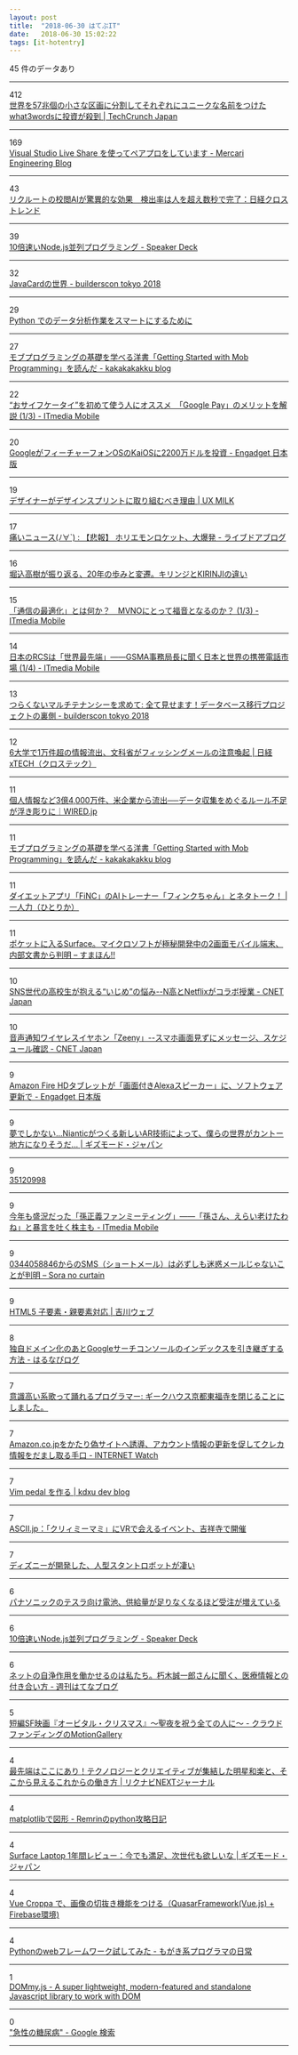 ```yaml
---
layout: post
title:  "2018-06-30 はてぶIT"
date:   2018-06-30 15:02:22
tags: [it-hotentry]
---
```

45 件のデータあり

<hr><div class="row">
<div class="col-1"><span class="badge badge-pill badge-success h2">412</span></div>
<div class="col-11"><a href='https://jp.techcrunch.com/2018/06/29/2018-06-28-what3words-saic-alpine-f1/' target='_blank'>世界を57兆個の小さな区画に分割してそれぞれにユニークな名前をつけたwhat3wordsに投資が殺到 | TechCrunch Japan</a></div>
</div>
<hr>
<div class="row">
<div class="col-1"><span class="badge badge-pill badge-success h2">169</span></div>
<div class="col-11"><a href='https://tech.mercari.com/entry/2018/06/27/100628' target='_blank'>Visual Studio Live Share を使ってペアプロをしています - Mercari Engineering Blog</a></div>
</div>
<hr>
<div class="row">
<div class="col-1"><span class="badge badge-pill badge-success h2">43</span></div>
<div class="col-11"><a href='http://trend.nikkeibp.co.jp/atcl/contents/18/00011/00004/' target='_blank'>リクルートの校閲AIが驚異的な効果　検出率は人を超え数秒で完了：日経クロストレンド</a></div>
</div>
<hr>
<div class="row">
<div class="col-1"><span class="badge badge-pill badge-success h2">39</span></div>
<div class="col-11"><a href='https://speakerdeck.com/ledsun/10bei-su-inode-dot-jsbing-lie-puroguramingu' target='_blank'>10倍速いNode.js並列プログラミング - Speaker Deck</a></div>
</div>
<hr>
<div class="row">
<div class="col-1"><span class="badge badge-pill badge-success h2">32</span></div>
<div class="col-11"><a href='https://builderscon.io/tokyo/2018/session/c9420e29-489d-4abe-b8d7-96d1e4d61b47' target='_blank'>JavaCardの世界 - builderscon tokyo 2018</a></div>
</div>
<hr>
<div class="row">
<div class="col-1"><span class="badge badge-pill badge-success h2">29</span></div>
<div class="col-11"><a href='https://qiita.com/s_katagiri/items/a6c3914e7623b4d7b5a3' target='_blank'>Python でのデータ分析作業をスマートにするために</a></div>
</div>
<hr>
<div class="row">
<div class="col-1"><span class="badge badge-pill badge-success h2">27</span></div>
<div class="col-11"><a href='https://kakakakakku.hatenablog.com/entry/2018/06/29/192551' target='_blank'>モブプログラミングの基礎を学べる洋書「Getting Started with Mob Programming」を読んだ - kakakakakku blog</a></div>
</div>
<hr>
<div class="row">
<div class="col-1"><span class="badge badge-pill badge-success h2">22</span></div>
<div class="col-11"><a href='http://www.itmedia.co.jp/mobile/articles/1806/30/news012.html' target='_blank'>“おサイフケータイ”を初めて使う人にオススメ　「Google Pay」のメリットを解説 (1/3) - ITmedia Mobile</a></div>
</div>
<hr>
<div class="row">
<div class="col-1"><span class="badge badge-pill badge-success h2">20</span></div>
<div class="col-11"><a href='https://japanese.engadget.com/2018/06/29/google-os-kaios-2200/' target='_blank'>GoogleがフィーチャーフォンOSのKaiOSに2200万ドルを投資 - Engadget 日本版</a></div>
</div>
<hr>
<div class="row">
<div class="col-1"><span class="badge badge-pill badge-success h2">19</span></div>
<div class="col-11"><a href='http://uxmilk.jp/73023' target='_blank'>デザイナーがデザインスプリントに取り組むべき理由 | UX MILK</a></div>
</div>
<hr>
<div class="row">
<div class="col-1"><span class="badge badge-pill badge-success h2">17</span></div>
<div class="col-11"><a href='http://blog.livedoor.jp/dqnplus/archives/1971938.html' target='_blank'>痛いニュース(ﾉ∀`) : 【悲報】 ホリエモンロケット、大爆発 - ライブドアブログ</a></div>
</div>
<hr>
<div class="row">
<div class="col-1"><span class="badge badge-pill badge-success h2">16</span></div>
<div class="col-11"><a href='https://www.cinra.net/interview/201806-kirinji' target='_blank'>堀込高樹が振り返る、20年の歩みと変遷。キリンジとKIRINJIの違い</a></div>
</div>
<hr>
<div class="row">
<div class="col-1"><span class="badge badge-pill badge-success h2">15</span></div>
<div class="col-11"><a href='http://www.itmedia.co.jp/mobile/articles/1806/30/news018.html' target='_blank'>「通信の最適化」とは何か？　MVNOにとって福音となるのか？ (1/3) - ITmedia Mobile</a></div>
</div>
<hr>
<div class="row">
<div class="col-1"><span class="badge badge-pill badge-success h2">14</span></div>
<div class="col-11"><a href='http://www.itmedia.co.jp/mobile/articles/1806/29/news143.html' target='_blank'>日本のRCSは「世界最先端」――GSMA事務局長に聞く日本と世界の携帯電話市場 (1/4) - ITmedia Mobile</a></div>
</div>
<hr>
<div class="row">
<div class="col-1"><span class="badge badge-pill badge-success h2">13</span></div>
<div class="col-11"><a href='https://builderscon.io/tokyo/2018/session/5485dc21-810e-4d12-9102-30b2812cd64f' target='_blank'>つらくないマルチテナンシーを求めて: 全て見せます！データベース移行プロジェクトの裏側 - builderscon tokyo 2018</a></div>
</div>
<hr>
<div class="row">
<div class="col-1"><span class="badge badge-pill badge-success h2">12</span></div>
<div class="col-11"><a href='https://tech.nikkeibp.co.jp/atcl/nxt/news/18/01788/?ST=nxt_thmit_security' target='_blank'>6大学で1万件超の情報流出、文科省がフィッシングメールの注意喚起 | 日経 xTECH（クロステック）</a></div>
</div>
<hr>
<div class="row">
<div class="col-1"><span class="badge badge-pill badge-success h2">11</span></div>
<div class="col-11"><a href='https://wired.jp/2018/06/29/exactis-leak-340-million-records/' target='_blank'>個人情報など3億4,000万件、米企業から流出──データ収集をめぐるルール不足が浮き彫りに｜WIRED.jp</a></div>
</div>
<hr>
<div class="row">
<div class="col-1"><span class="badge badge-pill badge-success h2">11</span></div>
<div class="col-11"><a href='https://ift.tt/2Izcby9' target='_blank'>モブプログラミングの基礎を学べる洋書「Getting Started with Mob Programming」を読んだ - kakakakakku blog</a></div>
</div>
<hr>
<div class="row">
<div class="col-1"><span class="badge badge-pill badge-success h2">11</span></div>
<div class="col-11"><a href='https://hitorica.com/finc-app-ai/' target='_blank'>ダイエットアプリ「FiNC」のAIトレーナー「フィンクちゃん」とネタトーク！ | 一人力（ひとりか）</a></div>
</div>
<hr>
<div class="row">
<div class="col-1"><span class="badge badge-pill badge-success h2">11</span></div>
<div class="col-11"><a href='https://smhn.info/201806-microsoft-andromeda' target='_blank'>ポケットに入るSurface。マイクロソフトが極秘開発中の2画面モバイル端末、内部文書から判明 – すまほん!!</a></div>
</div>
<hr>
<div class="row">
<div class="col-1"><span class="badge badge-pill badge-success h2">10</span></div>
<div class="col-11"><a href='https://japan.cnet.com/article/35121681/' target='_blank'>SNS世代の高校生が抱える“いじめ”の悩み--N高とNetflixがコラボ授業 - CNET Japan</a></div>
</div>
<hr>
<div class="row">
<div class="col-1"><span class="badge badge-pill badge-success h2">10</span></div>
<div class="col-11"><a href='https://japan.cnet.com/article/35121471/' target='_blank'>音声通知ワイヤレスイヤホン「Zeeny」--スマホ画面見ずにメッセージ、スケジュール確認 - CNET Japan</a></div>
</div>
<hr>
<div class="row">
<div class="col-1"><span class="badge badge-pill badge-success h2">9</span></div>
<div class="col-11"><a href='https://japanese.engadget.com/2018/06/29/amazon-fire-hd-alexa-show-mode-7-2/' target='_blank'>Amazon Fire HDタブレットが「画面付きAlexaスピーカー」に、ソフトウェア更新で - Engadget 日本版</a></div>
</div>
<hr>
<div class="row">
<div class="col-1"><span class="badge badge-pill badge-success h2">9</span></div>
<div class="col-11"><a href='https://www.gizmodo.jp/2018/06/niantic-real-world-platform.html' target='_blank'>夢でしかない…Nianticがつくる新しいAR技術によって、僕らの世界がカントー地方になりそうだ… | ギズモード・ジャパン</a></div>
</div>
<hr>
<div class="row">
<div class="col-1"><span class="badge badge-pill badge-success h2">9</span></div>
<div class="col-11"><a href='https://japan.cnet.com/article/35120998/' target='_blank'>35120998</a></div>
</div>
<hr>
<div class="row">
<div class="col-1"><span class="badge badge-pill badge-success h2">9</span></div>
<div class="col-11"><a href='http://www.itmedia.co.jp/mobile/articles/1806/29/news059.html' target='_blank'>今年も盛況だった「孫正義ファンミーティング」――「孫さん、えらい老けたわね」と暴言を吐く株主も - ITmedia Mobile</a></div>
</div>
<hr>
<div class="row">
<div class="col-1"><span class="badge badge-pill badge-success h2">9</span></div>
<div class="col-11"><a href='https://soranocurtain.com/archives/530' target='_blank'>0344058846からのSMS（ショートメール）は必ずしも迷惑メールじゃないことが判明 – Sora no curtain</a></div>
</div>
<hr>
<div class="row">
<div class="col-1"><span class="badge badge-pill badge-success h2">9</span></div>
<div class="col-11"><a href='https://yoshikawaweb.com/element/' target='_blank'>HTML5 子要素・親要素対応 | 吉川ウェブ</a></div>
</div>
<hr>
<div class="row">
<div class="col-1"><span class="badge badge-pill badge-success h2">8</span></div>
<div class="col-11"><a href='https://www.halu7.com/entry/domain-googleanalytics-searchconsole' target='_blank'>独自ドメイン化のあとGoogleサーチコンソールのインデックスを引き継ぎする方法 - はるなぴログ</a></div>
</div>
<hr>
<div class="row">
<div class="col-1"><span class="badge badge-pill badge-success h2">7</span></div>
<div class="col-11"><a href='https://dancingprogrammer.blogspot.com/2018/06/blog-post_28.html' target='_blank'>意識高い系歌って踊れるプログラマー: ギークハウス京都東福寺を閉じることにしました。</a></div>
</div>
<hr>
<div class="row">
<div class="col-1"><span class="badge badge-pill badge-success h2">7</span></div>
<div class="col-11"><a href='https://internet.watch.impress.co.jp/docs/news/1130378.html' target='_blank'>Amazon.co.jpをかたり偽サイトへ誘導、アカウント情報の更新を促してクレカ情報をだまし取る手口 - INTERNET Watch</a></div>
</div>
<hr>
<div class="row">
<div class="col-1"><span class="badge badge-pill badge-success h2">7</span></div>
<div class="col-11"><a href='https://devblog.fornothing.net/vim-pedal-%E3%82%92%E4%BD%9C%E3%82%8B/' target='_blank'>Vim pedal を作る | kdxu dev blog</a></div>
</div>
<hr>
<div class="row">
<div class="col-1"><span class="badge badge-pill badge-success h2">7</span></div>
<div class="col-11"><a href='http://ascii.jp/elem/000/001/701/1701359/' target='_blank'>ASCII.jp：「クリィミーマミ」にVRで会えるイベント、吉祥寺で開催</a></div>
</div>
<hr>
<div class="row">
<div class="col-1"><span class="badge badge-pill badge-success h2">7</span></div>
<div class="col-11"><a href='http://www.kotaro269.com/articles/56913.html' target='_blank'>ディズニーが開発した、人型スタントロボットが凄い</a></div>
</div>
<hr>
<div class="row">
<div class="col-1"><span class="badge badge-pill badge-success h2">6</span></div>
<div class="col-11"><a href='https://newswitch.jp/p/13497' target='_blank'>パナソニックのテスラ向け電池、供給量が足りなくなるほど受注が増えている</a></div>
</div>
<hr>
<div class="row">
<div class="col-1"><span class="badge badge-pill badge-success h2">6</span></div>
<div class="col-11"><a href='https://speakerdeck.com/ledsun/10bei-su-inode-dot-jsbing-lie-puroguramingu?slide=32' target='_blank'>10倍速いNode.js並列プログラミング - Speaker Deck</a></div>
</div>
<hr>
<div class="row">
<div class="col-1"><span class="badge badge-pill badge-success h2">6</span></div>
<div class="col-11"><a href='http://blog.hatenablog.com/entry/2018/06/29/160000' target='_blank'>ネットの自浄作用を働かせるのは私たち。朽木誠一郎さんに聞く、医療情報との付き合い方 - 週刊はてなブログ</a></div>
</div>
<hr>
<div class="row">
<div class="col-1"><span class="badge badge-pill badge-success h2">5</span></div>
<div class="col-11"><a href='https://motion-gallery.net/projects/OrbitalChristmas' target='_blank'>短編SF映画『オービタル・クリスマス』～聖夜を祝う全ての人に～ - クラウドファンディングのMotionGallery</a></div>
</div>
<hr>
<div class="row">
<div class="col-1"><span class="badge badge-pill badge-success h2">4</span></div>
<div class="col-11"><a href='https://next.rikunabi.com/journal/20180630_t02/' target='_blank'>最先端はここにあり！テクノロジーとクリエイティブが集結した明星和楽と、そこから見えるこれからの働き方 | リクナビNEXTジャーナル</a></div>
</div>
<hr>
<div class="row">
<div class="col-1"><span class="badge badge-pill badge-success h2">4</span></div>
<div class="col-11"><a href='http://python-remrin.hatenadiary.jp/entry/2017/05/06/163214' target='_blank'>matplotlibで図形 - Remrinのpython攻略日記</a></div>
</div>
<hr>
<div class="row">
<div class="col-1"><span class="badge badge-pill badge-success h2">4</span></div>
<div class="col-11"><a href='https://www.gizmodo.jp/2018/06/surface-laptop-after-a-year-review.html' target='_blank'>Surface Laptop 1年間レビュー：今でも満足、次世代も欲しいな | ギズモード・ジャパン</a></div>
</div>
<hr>
<div class="row">
<div class="col-1"><span class="badge badge-pill badge-success h2">4</span></div>
<div class="col-11"><a href='https://qiita.com/yassyskywalker/items/66a536ed3eaff8670538' target='_blank'>Vue Croppa で、画像の切抜き機能をつける（QuasarFramework(Vue.js) + Firebase環境)</a></div>
</div>
<hr>
<div class="row">
<div class="col-1"><span class="badge badge-pill badge-success h2">4</span></div>
<div class="col-11"><a href='http://kojirooooocks.hatenablog.com/entry/2018/06/29/024442' target='_blank'>Pythonのwebフレームワーク試してみた - もがき系プログラマの日常</a></div>
</div>
<hr>
<div class="row">
<div class="col-1"><span class="badge badge-pill badge-success h2">1</span></div>
<div class="col-11"><a href='http://www.riccardodegni.com/dommy#demo' target='_blank'>DOMmy.js - A super lightweight, modern-featured and standalone Javascript library to work with DOM</a></div>
</div>
<hr>
<div class="row">
<div class="col-1"><span class="badge badge-pill badge-success h2">0</span></div>
<div class="col-11"><a href='https://www.google.co.jp/search?ei=gTs2W62IBZKGoATh4YqYBg&q=%22%E6%80%A5%E6%80%A7%E3%81%AE%E7%B3%96%E5%B0%BF%E7%97%85%22' target='_blank'>"急性の糖尿病" - Google 検索</a></div>
</div>
<hr>
